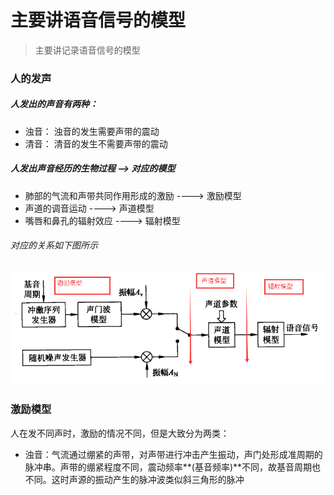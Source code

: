 # 主要讲语音信号的模型
>主要讲记录语音信号的模型

### 人的发声
##### 人发出的声音有两种：
* 浊音： 浊音的发生需要声带的震动
* 清音： 清音的发生不需要声带的震动

##### 人发出声音经历的生物过程 --> 对应的模型
* 肺部的气流和声带共同作用形成的激励  ----> 激励模型
* 声道的调音运动                    ----> 声道模型
* 嘴唇和鼻孔的辐射效应               ----> 辐射模型

###### 对应的关系如下图所示
![模型](img/模型.png)

### 激励模型
人在发不同声时，激励的情况不同，但是大致分为两类：
* 浊音：气流通过绷紧的声带，对声带进行冲击产生振动，声门处形成准周期的脉冲串。声带的绷紧程度不同，震动频率**(基音频率)**不同，故基音周期也不同。这时声源的振动产生的脉冲波类似斜三角形的脉冲



